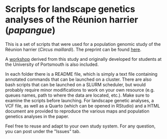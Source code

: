 # Scripts for landscape genetics analyses of the Réunion harrier (_papangue_)

This is a set of scripts that were used for a population genomic study of the Réunion harrier (_Circus maillardi_). The preprint can be found [here](https://www.authorea.com/doi/full/10.22541/au.166011136.60432214).

A [workshop](https://github.com/YannBourgeois/Scripts_harrier/tree/main/Workshop_Popgen_harrier) derived from this study and originally developed for students at the University of Portsmouth is also included.

In each folder there is a README file, which is simply a text file containing annotated commands that can be launched on a cluster. There are also bash scripts that can be launched on a SLURM scheduler, but would probably require minor modifications to work on your own resource (e.g. queues names, path to where the data are located, etc.). Make sure to examine the scripts before launching. For landscape genetic analyses, a VCF file, as well as a Quarto (which can be opened in RStudio) and a HTML document are provided to reproduce the various maps and population genetics analyses in the paper.

Feel free to reuse and adapt to your own study system. For any question, you can post under the "Issues" tab.

